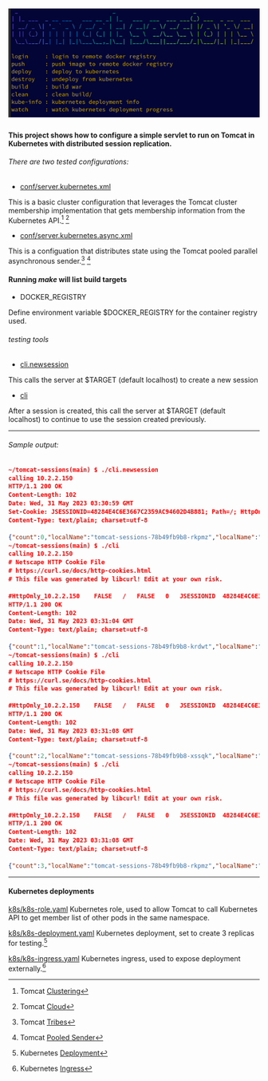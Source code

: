 # ![tomcat sessions](tomcat-sessions.jpg)                                                 

#### This project shows how to configure a simple servlet to run on Tomcat in Kubernetes with distributed session replication.

###### There are two tested configurations:
 - [conf/server.kubernetes.xml](conf/server.kubernetes.xml)
  
This is a basic cluster configuration that leverages the Tomcat cluster membership implementation that gets membership information from the Kubernetes API.[^1] [^2]


 - [conf/server.kubernetes.async.xml](conf/server.kubernetes.async.xml)

This is a configuation that distributes state using the Tomcat pooled parallel asynchronous sender.[^3] [^4]


#### Running ***make*** will list build targets

- DOCKER_REGISTRY 

Define environment variable $DOCKER_REGISTRY for the container registry used.

###### testing tools

- [cli.newsession](cli.newsession)
  
This calls the server at $TARGET (default localhost) to create a new session

- [cli](cli)

After a session is created, this call the server at $TARGET (default localhost) to continue to use the session created previously.

---
###### Sample output:
```json
~/tomcat-sessions(main) $ ./cli.newsession 
calling 10.2.2.150
HTTP/1.1 200 OK
Content-Length: 102
Date: Wed, 31 May 2023 03:30:59 GMT
Set-Cookie: JSESSIONID=48284E4C6E3667C2359AC94602D4B881; Path=/; HttpOnly
Content-Type: text/plain; charset=utf-8

{"count":0,"localName":"tomcat-sessions-78b49fb9b8-rkpmz","localName":"10.42.2.20","localPort":"8080"}
~/tomcat-sessions(main) $ ./cli
calling 10.2.2.150
# Netscape HTTP Cookie File
# https://curl.se/docs/http-cookies.html
# This file was generated by libcurl! Edit at your own risk.

#HttpOnly_10.2.2.150	FALSE	/	FALSE	0	JSESSIONID	48284E4C6E3667C2359AC94602D4B881
HTTP/1.1 200 OK
Content-Length: 102
Date: Wed, 31 May 2023 03:31:04 GMT
Content-Type: text/plain; charset=utf-8

{"count":1,"localName":"tomcat-sessions-78b49fb9b8-krdwt","localName":"10.42.3.21","localPort":"8080"}
~/tomcat-sessions(main) $ ./cli
calling 10.2.2.150
# Netscape HTTP Cookie File
# https://curl.se/docs/http-cookies.html
# This file was generated by libcurl! Edit at your own risk.

#HttpOnly_10.2.2.150	FALSE	/	FALSE	0	JSESSIONID	48284E4C6E3667C2359AC94602D4B881
HTTP/1.1 200 OK
Content-Length: 102
Date: Wed, 31 May 2023 03:31:08 GMT
Content-Type: text/plain; charset=utf-8

{"count":2,"localName":"tomcat-sessions-78b49fb9b8-xssqk","localName":"10.42.1.20","localPort":"8080"}
~/tomcat-sessions(main) $ ./cli
calling 10.2.2.150
# Netscape HTTP Cookie File
# https://curl.se/docs/http-cookies.html
# This file was generated by libcurl! Edit at your own risk.

#HttpOnly_10.2.2.150	FALSE	/	FALSE	0	JSESSIONID	48284E4C6E3667C2359AC94602D4B881
HTTP/1.1 200 OK
Content-Length: 102
Date: Wed, 31 May 2023 03:31:08 GMT
Content-Type: text/plain; charset=utf-8

{"count":3,"localName":"tomcat-sessions-78b49fb9b8-rkpmz","localName":"10.42.2.20","localPort":"8080"}

```
---
#### Kubernetes deployments
[k8s/k8s-role.yaml](k8s/k8s-role.yaml)
Kubernetes role, used to allow Tomcat to call Kubernetes API to get member list of other pods in the same namespace.

[k8s/k8s-deployment.yaml](k8s/k8s-deployment.yaml) 
Kubernetes deployment, set to create 3 replicas for testing.[^5]

[k8s/k8s-ingress.yaml](k8s/k8s-ingress.yaml) 
Kubernetes ingress, used to expose deployment externally.[^6]


[^1]: Tomcat [Clustering](https://tomcat.apache.org/tomcat-10.1-doc/cluster-howto.html)

[^2]: Tomcat [Cloud](https://cwiki.apache.org/confluence/display/TOMCAT/ClusteringCloud)

[^3]: Tomcat [Tribes](https://tomcat.apache.org/tomcat-10.1-doc/tribes/introduction.html)

[^4]: Tomcat [Pooled Sender](https://tomcat.apache.org/tomcat-10.1-doc/config/cluster-sender.html)

[^5]: Kubernetes [Deployment](https://kubernetes.io/docs/concepts/workloads/controllers/deployment/)

[^6]: Kubernetes [Ingress](https://kubernetes.io/docs/concepts/services-networking/ingress/)